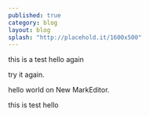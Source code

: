 ```yaml
---
published: true
category: blog
layout: blog
splash: "http://placehold.it/1600x500"
---
```


this is a test hello
again


try it again.

hello world on New MarkEditor.

this is test hello
